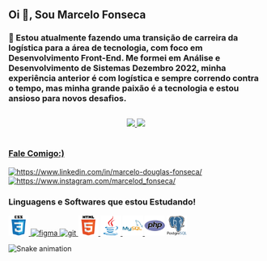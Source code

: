   ## Oi 👋, Sou Marcelo Fonseca


<h3 align="left">🔭 Estou atualmente fazendo uma transição de carreira da logística
para a área de tecnologia, com foco em Desenvolvimento Front-End.
Me formei em Análise e Desenvolvimento de Sistemas Dezembro 2022,
minha experiência anterior é com logística e sempre correndo
contra o tempo, mas minha grande paixão é a tecnologia e estou
ansioso para novos desafios.<br>


##


<!--Marcadores -->
<div align="center">
  <a href="https://github.com/Marcelo-Fonseca">
  <img height="180em%" src="https://github-readme-stats.vercel.app/api?username=Marcelo-Fonseca&show_icons=true&theme=dracula&include_all_commits=true&count_private=true"/>
  <img align=rigth height="180em" src="https://github-readme-stats.vercel.app/api/top-langs/?username=Marcelo-Fonseca&layout=compact&langs_count=7&theme=dracula"/>
</div>
<br>


<!--redes Sociais-->
<div>
<h3 align="left">Fale Comigo:)</h3>
<p align="left">
<a href="https://linkedin.com/in/https://www.linkedin.com/in/marcelodouglasfonseca/" target="blank"><img align="center" src="https://raw.githubusercontent.com/rahuldkjain/github-profile-readme-generator/master/src/images/icons/Social/linked-in-alt.svg" alt="https://www.linkedin.com/in/marcelo-douglas-fonseca/" height="30" width="40" /></a>
<a href="https://instagram.com/https://www.instagram.com/marcelod_fonseca/" target="blank"><img align="center" src="https://raw.githubusercontent.com/rahuldkjain/github-profile-readme-generator/master/src/images/icons/Social/instagram.svg" alt="https://www.instagram.com/marcelod_fonseca/" height="30" width="40" /></a>

</p>
</div>

<!--Linguagens de estudos-->
<div>
<h3 align="left">Linguagens e Softwares que estou Estudando!</h3>
<p align="left"> <a href="https://www.w3schools.com/css/" target="_blank" rel="noreferrer"> <img src="https://raw.githubusercontent.com/devicons/devicon/master/icons/css3/css3-original-wordmark.svg" alt="css3" width="40" height="40"/> </a> <a href="https://www.figma.com/" target="_blank" rel="noreferrer"> <img src="https://www.vectorlogo.zone/logos/figma/figma-icon.svg" alt="figma" width="40" height="40"/> </a> <a href="https://git-scm.com/" target="_blank" rel="noreferrer"> <img src="https://www.vectorlogo.zone/logos/git-scm/git-scm-icon.svg" alt="git" width="40" height="40"/> </a> <a href="https://www.w3.org/html/" target="_blank" rel="noreferrer"> <img src="https://raw.githubusercontent.com/devicons/devicon/master/icons/html5/html5-original-wordmark.svg" alt="html5" width="40" height="40"/> </a> <a href="https://www.java.com" target="_blank" rel="noreferrer"> <img src="https://raw.githubusercontent.com/devicons/devicon/master/icons/java/java-original.svg" alt="java" width="40" height="40"/> </a> <a href="https://www.mysql.com/" target="_blank" rel="noreferrer"> <img src="https://raw.githubusercontent.com/devicons/devicon/master/icons/mysql/mysql-original-wordmark.svg" alt="mysql" width="40" height="40"/> </a>  <img src="https://raw.githubusercontent.com/devicons/devicon/master/icons/php/php-original.svg" alt="php" width="40" height="40"/> </a> <a href="https://www.postgresql.org" target="_blank" rel="noreferrer"> <img src="https://raw.githubusercontent.com/devicons/devicon/master/icons/postgresql/postgresql-original-wordmark.svg" alt="postgresql" width="40" height="40"/> </a> </p>
</div>






<!--Animação snake-->

![Snake animation](https://github/Marcelo-Fonseca/Marcelo-Fonseca/blob/output/github-contribution-grid-snake.svg)


<!--
**Marcelo-Fonseca/Marcelo-fonseca** is a ✨ _special_ ✨ repository because its `README.md` (this file) appears on your GitHub profile.

Here are some ideas to get you started:
### Hi there 👋
- 🔭 I’m currently working on ...
- 🌱 I’m currently learning ...
- 👯 I’m looking to collaborate on ...
- 🤔 I’m looking for help with ...
- 💬 Ask me about ...
- 📫 How to reach me: ...
- 😄 Pronouns: ...
- ⚡ Fun fact: ...


<p align="left"> <img src="https://komarev.com/ghpvc/?username=marcelo-fonseca&label=Profile%20views&color=0e75b6&style=flat" alt="marcelo-fonseca" /> </p>
<p align="left"> <a href="https://github.com/ryo-ma/github-profile-trophy"><img src="https://github-profile-trophy.vercel.app/?username=marcelo-fonseca" alt="marcelo-fonseca" /></a> </p>
-->
